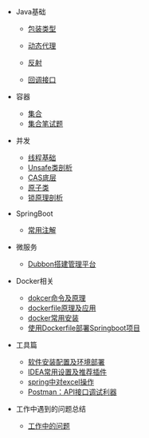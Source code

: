 * Java基础
  * [包装类型](java/basis/包装类型.md)
  * [动态代理](java/basis/动态代理.md)
  
  * [反射](java/basis/反射)
  
  * [回调接口](java/basis/回调接口.md)
* 容器

  * [集合](java/collection/集合.md)
  * [集合笔试题](java/collection/集合笔试题.md)
* 并发

  * [线程基础](java/线程.md)
  * [Unsafe类剖析](java/并发编程学习/Unsafe类剖析.md)
  * [CAS底层](java/并发编程学习/CAS底层.md)
  * [原子类](java/并发编程学习/原子类.md)
  * [锁原理剖析](java/并发编程学习/锁原理剖析.md)
* SpringBoot

  * [常用注解](框架/spring/常用注解.md)
* 微服务

  * [Dubbon搭建管理平台](coludserver/dubbo-admin平台搭建与管理.md)
* Docker相关

  * [dokcer命令及原理](java/docker/docker命令及原理.md)
  * [dockerfile原理及应用](java/docker/Dockerfile原理及应用.md)
  * [docker常用安装](java/docker/docker常用安装.md)
  * [使用Dockerfile部署Springboot项目](java/docker/使用Dockerfile部署Springboot项目.md)
* 工具篇

  * [软件安装配置及环境部署](reference/soft_install.md)
  * [IDEA常用设置及推荐插件](reference/idea.md)
  * [spring中对excel操作](reference/spring中对excel操作.md)
  * [Postman：API接口调试利器](reference/postman.md)
  
* 工作中遇到的问题总结
  * [工作中的问题](work/工作中遇到的问题.md)
